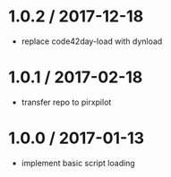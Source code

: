 
1.0.2 / 2017-12-18
==================

 * replace code42day-load with dynload

1.0.1 / 2017-02-18
==================

 * transfer repo to pirxpilot

1.0.0 / 2017-01-13
==================

 * implement basic script loading
